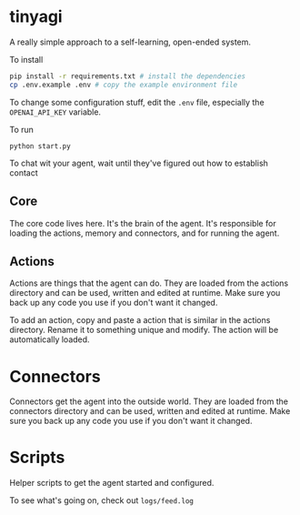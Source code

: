 # tinyagi
A really simple approach to a self-learning, open-ended system.

To install
```sh
pip install -r requirements.txt # install the dependencies
cp .env.example .env # copy the example environment file
```
To change some configuration stuff, edit the `.env` file, especially the `OPENAI_API_KEY` variable.

To run
```
python start.py
```

To chat wit your agent, wait until they've figured out how to establish contact

## Core
The core code lives here. It's the brain of the agent. It's responsible for loading the actions, memory and connectors, and for running the agent.

## Actions
Actions are things that the agent can do. They are loaded from the actions directory and can be used, written and edited at runtime. Make sure you back up any code you use if you don't want it changed.

To add an action, copy and paste a action that is similar in the actions directory. Rename it to something unique and modify. The action will be automatically loaded.

# Connectors
Connectors get the agent into the outside world. They are loaded from the connectors directory and can be used, written and edited at runtime. Make sure you back up any code you use if you don't want it changed.

# Scripts
Helper scripts to get the agent started and configured.

To see what's going on, check out `logs/feed.log`

